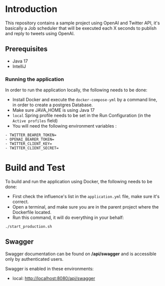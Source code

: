 # Introduction

This repository contains a sample project using OpenAI and Twitter API, it's basically a Job scheduler that will be executed each X seconds to publish and reply to tweets using OpenAI.

## Prerequisites

- Java 17
- IntelliJ

### Running the application

In order to run the application locally, the following needs to be done:
- Install Docker and execute the `docker-compose-yml` by a command line, in order to create a postgres Database.
- Make sure JAVA_HOME is using Java 17
- `local` Spring profile needs to be set in the Run Configuration (in the `Active profiles` field)
- You will need the following environment variables :

```
- TWITTER_BEARER_TOKEN=
- OPENAI_BEARER_TOKEN=
- TWITTER_CLIENT_KEY=
- TWITTER_CLIENT_SECRET=
```

# Build and Test

To build and run the application using Docker, the following needs to be done:
- First check the influence's list in the `application.yml` file, make sure it's correct.
- Open a terminal, and make sure you are in the parent project where the Dockerfile located.
- Run this command, it will do everything in your behalf:

`./start_production.sh`


## Swagger

Swagger documentation can be found on **/api/swagger** and is accessible only by authenticated users.

Swagger is enabled in these environments:

- local: [http://localhost:8080/api/swagger](http://localhost:8080/api/swagger)
